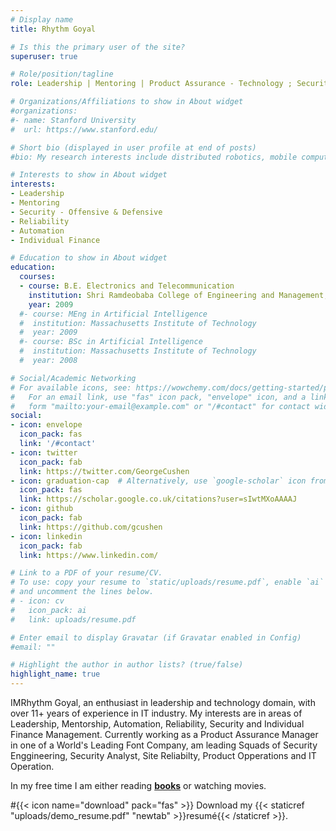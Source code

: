 ```yaml
---
# Display name
title: Rhythm Goyal

# Is this the primary user of the site?
superuser: true

# Role/position/tagline
role: Leadership | Mentoring | Product Assurance - Technology ; Security ; Reliability ; Automation |

# Organizations/Affiliations to show in About widget
#organizations:
#- name: Stanford University
#  url: https://www.stanford.edu/

# Short bio (displayed in user profile at end of posts)
#bio: My research interests include distributed robotics, mobile computing and programmable matter.

# Interests to show in About widget
interests:
- Leadership
- Mentoring
- Security - Offensive & Defensive
- Reliability
- Automation
- Individual Finance

# Education to show in About widget
education:
  courses:
  - course: B.E. Electronics and Telecommunication
    institution: Shri Ramdeobaba College of Engineering and Management, RTM Nagpur University 
    year: 2009
  #- course: MEng in Artificial Intelligence
  #  institution: Massachusetts Institute of Technology
  #  year: 2009
  #- course: BSc in Artificial Intelligence
  #  institution: Massachusetts Institute of Technology
  #  year: 2008

# Social/Academic Networking
# For available icons, see: https://wowchemy.com/docs/getting-started/page-builder/#icons
#   For an email link, use "fas" icon pack, "envelope" icon, and a link in the
#   form "mailto:your-email@example.com" or "/#contact" for contact widget.
social:
- icon: envelope
  icon_pack: fas
  link: '/#contact'
- icon: twitter
  icon_pack: fab
  link: https://twitter.com/GeorgeCushen
- icon: graduation-cap  # Alternatively, use `google-scholar` icon from `ai` icon pack
  icon_pack: fas
  link: https://scholar.google.co.uk/citations?user=sIwtMXoAAAAJ
- icon: github
  icon_pack: fab
  link: https://github.com/gcushen
- icon: linkedin
  icon_pack: fab
  link: https://www.linkedin.com/

# Link to a PDF of your resume/CV.
# To use: copy your resume to `static/uploads/resume.pdf`, enable `ai` icons in `params.toml`, 
# and uncomment the lines below.
# - icon: cv
#   icon_pack: ai
#   link: uploads/resume.pdf

# Enter email to display Gravatar (if Gravatar enabled in Config)
#email: ""

# Highlight the author in author lists? (true/false)
highlight_name: true
---
```


IMRhythm Goyal, an enthusiast in leadership and technology domain, with over 11+ years of experience in IT industry. My interests are in areas of Leadership, Mentorship, Automation, Reliability, Security and Individual Finance Management. Currently working as a Product Assurance Manager in one of a World's Leading Font Company, am leading Squads of Security Enggineering, Security Analyst, Site Reliabilty, Product Opperations and IT Operation.

In my free time I am either reading [**books**](https://www.goodreads.com/review/list/141080998-rg63-itis?shelf=read) or watching movies.


#{{< icon name="download" pack="fas" >}} Download my {{< staticref "uploads/demo_resume.pdf" "newtab" >}}resumé{{< /staticref >}}.
